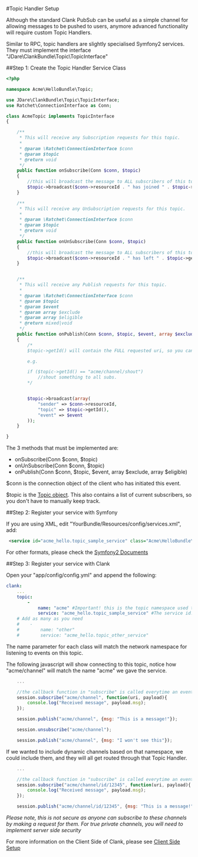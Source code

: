 #Topic Handler Setup

Although the standard Clank PubSub can be useful as a simple channel for allowing messages to be pushed to users, anymore advanced functionality will require custom Topic Handlers.

Similar to RPC, topic handlers are slightly specialised Symfony2 services. They must implement the interface "JDare\ClankBundle\Topic\TopicInterface"

##Step 1: Create the Topic Handler Service Class

```php
<?php

namespace Acme\HelloBundle\Topic;

use JDare\ClankBundle\Topic\TopicInterface;
use Ratchet\ConnectionInterface as Conn;

class AcmeTopic implements TopicInterface
{

    /**
     * This will receive any Subscription requests for this topic.
     *
     * @param \Ratchet\ConnectionInterface $conn
     * @param $topic
     * @return void
     */
    public function onSubscribe(Conn $conn, $topic)
    {
        //this will broadcast the message to ALL subscribers of this topic.
        $topic->broadcast($conn->resourceId . " has joined " . $topic->getId());
    }

    /**
     * This will receive any UnSubscription requests for this topic.
     *
     * @param \Ratchet\ConnectionInterface $conn
     * @param $topic
     * @return void
     */
    public function onUnSubscribe(Conn $conn, $topic)
    {
        //this will broadcast the message to ALL subscribers of this topic.
        $topic->broadcast($conn->resourceId . " has left " . $topic->getId());
    }


    /**
     * This will receive any Publish requests for this topic.
     *
     * @param \Ratchet\ConnectionInterface $conn
     * @param $topic
     * @param $event
     * @param array $exclude
     * @param array $eligible
     * @return mixed|void
     */
    public function onPublish(Conn $conn, $topic, $event, array $exclude, array $eligible)
    {
        /*
        $topic->getId() will contain the FULL requested uri, so you can proceed based on that

        e.g.

        if ($topic->getId() == "acme/channel/shout")
            //shout something to all subs.
        */


        $topic->broadcast(array(
            "sender" => $conn->resourceId,
            "topic" => $topic->getId(),
            "event" => $event
        ));
    }

}
```

The 3 methods that must be implemented are:

* onSubscribe(Conn $conn, $topic)
* onUnSubscribe(Conn $conn, $topic)
* onPublish(Conn $conn, $topic, $event, array $exclude, array $eligible)

$conn is the connection object of the client who has initiated this event.

$topic is the [Topic object](http://socketo.me/api/class-Ratchet.Wamp.Topic.html). This also contains a list of current subscribers, so you don't have to manually keep track.

##Step 2: Register your service with Symfony

If you are using XML, edit "YourBundle/Resources/config/services.xml", add:

```xml
 <service id="acme_hello.topic_sample_service" class="Acme\HelloBundle\Topic\AcmeTopic" />
 ```

For other formats, please check the [Symfony2 Documents](http://symfony.com/doc/master/book/service_container.html)

##Step 3: Register your service with Clank

Open your "app/config/config.yml" and append the following:

```yaml
clank:
    ...
    topic:
        -
            name: "acme" #Important! this is the topic namespace used to match to this service!
            service: "acme_hello.topic_sample_service" #The service id.
    # Add as many as you need
    #    -
    #        name: "other"
    #        service: "acme_hello.topic_other_service"
```

The name parameter for each class will match the network namespace for listening to events on this topic.

The following javascript will show connecting to this topic, notice how "acme/channel" will match the name "acme" we gave the service.

```javascript
    ...

    //the callback function in "subscribe" is called everytime an event is published in that channel.
    session.subscribe("acme/channel", function(uri, payload){
        console.log("Received message", payload.msg);
    });

    session.publish("acme/channel", {msg: "This is a message!"});

    session.unsubscribe("acme/channel");

    session.publish("acme/channel", {msg: "I won't see this"});
```

If we wanted to include dynamic channels based on that namespace, we could include them, and they will all get routed through that Topic Handler.

```javascript
    ...

    //the callback function in "subscribe" is called everytime an event is published in that channel.
    session.subscribe("acme/channel/id/12345", function(uri, payload){
        console.log("Received message", payload.msg);
    });

    session.publish("acme/channel/id/12345", {msg: "This is a message!"});
```
_Please note, this is not secure as anyone can subscribe to these channels by making a request for them. For true private channels, you will need to implement server side security_

For more information on the Client Side of Clank, please see [Client Side Setup](ClientSetup.md)
